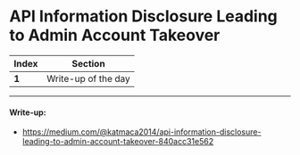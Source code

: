 # API Information Disclosure Leading to Admin Account Takeover

Index | Section
--- | ---
**1** | Write-up of the day

___


#### Write-up: 

* https://medium.com/@katmaca2014/api-information-disclosure-leading-to-admin-account-takeover-840acc31e562
